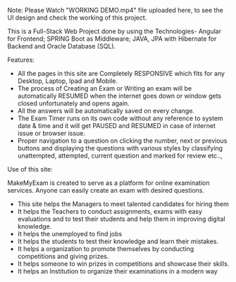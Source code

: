 Note: Please Watch "WORKING DEMO.mp4" file uploaded here, to see the UI design and check the working of this project.


This is a Full-Stack Web Project done by using the Technologies- Angular for Frontend; SPRING Boot as Middleware; JAVA, JPA with Hibernate for Backend and Oracle Database (SQL). 
  
    
Features:
-	All the pages in this site are Completely RESPONSIVE which fits for any Desktop, Laptop, Ipad and Mobile.
-	The process of Creating an Exam or Writing an exam will be automatically RESUMED when the internet goes down or window gets closed unfortunately and opens again.
- All the answers will be automatically saved on every change.
-	The Exam Timer runs on its own code without any reference to system date & time and it will get PAUSED and RESUMED in case of internet issue or browser issue.
-	Proper navigation to a question on clicking the number, next or previous buttons and displaying the questions with various styles by classifying unattempted, attempted, current question and marked for review etc..,
 

Use of this site:

MakeMyExam is created to serve as a platform for online examination services. Anyone can easily create an exam with desired questions.
- This site helps the Managers to meet talented candidates for hiring them
- It helps the Teachers to conduct assignments, exams with easy evaluations and to test their students and help them in improving digital knowledge.
-	It helps the unemployed to find jobs
-	It helps the students to test their knowledge and learn their mistakes.
-	It helps a organization to promote themselves by conducting competitions and giving prizes.
-	It helps someone to win prizes in competitions and showcase their skills.
-	It helps an Institution to organize their examinations in a modern way

